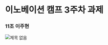 # 이노베이션 캠프 3주차 과제


### 11조 이주현


![제목 없음](https://user-images.githubusercontent.com/110277186/185331453-22e1e2ed-c2dc-424a-bbf5-e21a281297be.png)

<!-- |Method|URL|Request|Respose|
|:---:|:---:|:---:|:---:|
|||||
|||||
||||| -->

